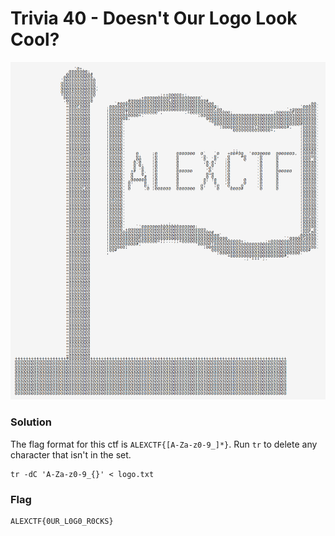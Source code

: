 # Trivia 40 - Doesn't Our Logo Look Cool?

![AlexCTF logo](logo.png)

### Solution

The flag format for this ctf is `ALEXCTF{[A-Za-z0-9_]*}`.
Run `tr` to delete any character that isn't in the set.

    tr -dC 'A-Za-z0-9_{}' < logo.txt

### Flag

    ALEXCTF{0UR_L0G0_R0CKS}
